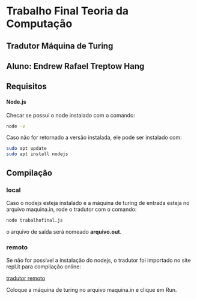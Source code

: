 # **Trabalho Final Teoria da Computação**

## **Tradutor Máquina de Turing**

## **Aluno**: Endrew Rafael Treptow Hang

## **Requisitos**

#### **Node.js**

Checar se possui o node instalado com o comando:

```bash
node -v
```

Caso não for retornado a versão instalada, ele pode ser instalado com:

```bash
sudo apt update
sudo apt install nodejs
```

## **Compilação**

### **local**

Caso o nodejs esteja instalado e a máquina de turing de entrada esteja no arquivo maquina.in, rode o tradutor com o comando:

```bash
node trabalhofinal.js
```

o arquivo de saída será nomeado **arquivo.out**.

### **remoto**

Se não for possível a instalação do nodejs, o tradutor foi importado no site repl.it para compilação online:

[tradutor remoto](https://replit.com/@ERTHang/TrabalhoFinalTEC#index.js)

Coloque a máquina de turing no arquivo maquina.in e clique em Run.


